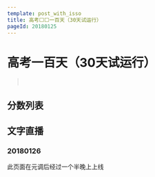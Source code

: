 ```yaml
---
template: post_with_isso
title: 高考⬜⬜一百天（30天试运行）
pageId: 20180125
---
```


# 高考<span class="fa fa-square-o"></span><span class="fa fa-square-o"></span>一百天（30天试运行）
> <span id="poem">&nbsp;</span>

## 分数列表

<canvas id="scoreChart"></canvas>
<script src="https://cdn.bootcss.com/Chart.js/2.7.1/Chart.bundle.min.js"></script>
<script src="control.js"></script>

## 文字直播

<div id="textLive">

### 20180126
此页面在元调后经过一个半晚上上线

</div >